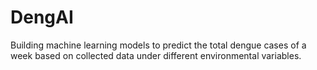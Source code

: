 # DengAI
Building machine learning models to predict the total dengue cases of a week based on collected data under different environmental variables.
